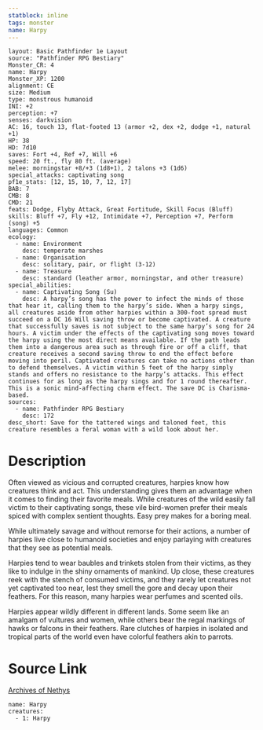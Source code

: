 ```yaml
---
statblock: inline
tags: monster
name: Harpy
---
```

```statblock
layout: Basic Pathfinder 1e Layout
source: "Pathfinder RPG Bestiary"
Monster_CR: 4
name: Harpy
Monster_XP: 1200
alignment: CE
size: Medium
type: monstrous humanoid
INI: +2
perception: +7
senses: darkvision
AC: 16, touch 13, flat-footed 13 (armor +2, dex +2, dodge +1, natural +1)
HP: 38
HD: 7d10
saves: Fort +4, Ref +7, Will +6
speed: 20 ft., fly 80 ft. (average)
melee: morningstar +8/+3 (1d8+1), 2 talons +3 (1d6)
special_attacks: captivating song
pf1e_stats: [12, 15, 10, 7, 12, 17]
BAB: 7
CMB: 8
CMD: 21
feats: Dodge, Flyby Attack, Great Fortitude, Skill Focus (Bluff)
skills: Bluff +7, Fly +12, Intimidate +7, Perception +7, Perform (song) +5
languages: Common
ecology:
  - name: Environment
    desc: temperate marshes
  - name: Organisation
    desc: solitary, pair, or flight (3-12)
  - name: Treasure
    desc: standard (leather armor, morningstar, and other treasure)
special_abilities:
  - name: Captivating Song (Su)
    desc: A harpy’s song has the power to infect the minds of those that hear it, calling them to the harpy’s side. When a harpy sings, all creatures aside from other harpies within a 300-foot spread must succeed on a DC 16 Will saving throw or become captivated. A creature that successfully saves is not subject to the same harpy’s song for 24 hours. A victim under the effects of the captivating song moves toward the harpy using the most direct means available. If the path leads them into a dangerous area such as through fire or off a cliff, that creature receives a second saving throw to end the effect before moving into peril. Captivated creatures can take no actions other than to defend themselves. A victim within 5 feet of the harpy simply stands and offers no resistance to the harpy’s attacks. This effect continues for as long as the harpy sings and for 1 round thereafter. This is a sonic mind-affecting charm effect. The save DC is Charisma-based.
sources:
  - name: Pathfinder RPG Bestiary
    desc: 172
desc_short: Save for the tattered wings and taloned feet, this creature resembles a feral woman with a wild look about her.
```
# Description
Often viewed as vicious and corrupted creatures, harpies know how creatures think and act. This understanding gives them an advantage when it comes to finding their favorite meals. While creatures of the wild easily fall victim to their captivating songs, these vile bird-women prefer their meals spiced with complex sentient thoughts. Easy prey makes for a boring meal.

While ultimately savage and without remorse for their actions, a number of harpies live close to humanoid societies and enjoy parlaying with creatures that they see as potential meals.

Harpies tend to wear baubles and trinkets stolen from their victims, as they like to indulge in the shiny ornaments of mankind. Up close, these creatures reek with the stench of consumed victims, and they rarely let creatures not yet captivated too near, lest they smell the gore and decay upon their feathers. For this reason, many harpies wear perfumes and scented oils.

Harpies appear wildly different in different lands. Some seem like an amalgam of vultures and women, while others bear the regal markings of hawks or falcons in their feathers. Rare clutches of harpies in isolated and tropical parts of the world even have colorful feathers akin to parrots.
# Source Link
[Archives of Nethys](https://aonprd.com/MonsterDisplay.aspx?ItemName=Harpy)
```encounter-table
name: Harpy
creatures:
  - 1: Harpy
```
